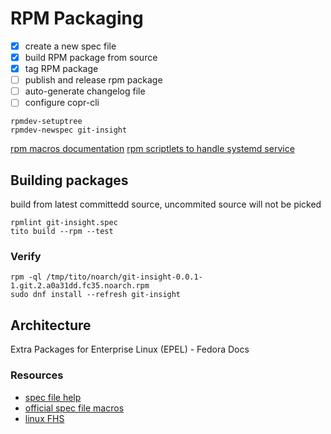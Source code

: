 # RPM Packaging

- [x] create a new spec file
- [x] build RPM package from source
- [x] tag RPM package
- [ ] publish and release rpm package
- [ ] auto-generate changelog file
- [ ] configure copr-cli

```
rpmdev-setuptree
rpmdev-newspec git-insight
```

[rpm macros documentation](https://docs.fedoraproject.org/en-US/packaging-guidelines/RPMMacros/)
[rpm scriptlets to handle systemd service](https://docs.fedoraproject.org/en-US/packaging-guidelines/Scriptlets/)

## Building packages

build from latest committedd source, uncommited source will not be picked

```
rpmlint git-insight.spec
tito build --rpm --test
```

### Verify

```
rpm -ql /tmp/tito/noarch/git-insight-0.0.1-1.git.2.a0a31dd.fc35.noarch.rpm
sudo dnf install --refresh git-insight
```

## Architecture

Extra Packages for Enterprise Linux (EPEL) - Fedora Docs

### Resources

- [spec file help](https://rpm-packaging-guide.github.io/#what-is-a-spec-file)
- [official spec file macros](https://rpm-software-management.github.io/rpm/manual/spec.html)
- [linux FHS](https://refspecs.linuxfoundation.org/FHS_3.0/fhs-3.0.html)
